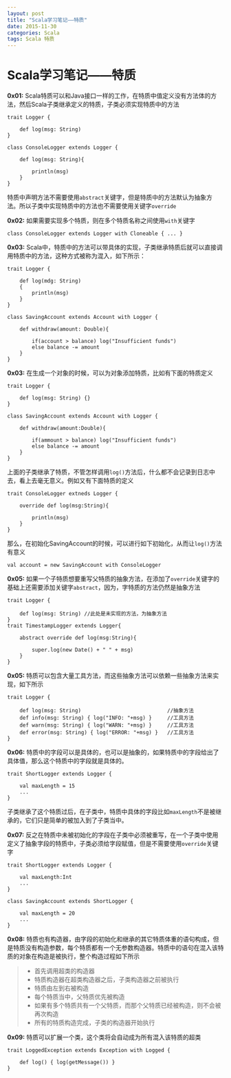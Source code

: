 ```yaml
---
layout: post
title: "Scala学习笔记——特质"
date: 2015-11-30
categories: Scala
tags: Scala 特质
---
```


# Scala学习笔记——特质

**0x01:** Scala特质可以和Java接口一样的工作，在特质中值定义没有方法体的方法，然后Scala子类继承定义的特质，子类必须实现特质中的方法

	trait Logger {
	
		def log(msg: String)
	}

	class ConsoleLogger extends Logger {

		def log(msg: String){
			
			println(msg)
		}
	}

特质中声明方法不需要使用`abstract`关键字，但是特质中的方法默认为抽象方法。所以子类中实现特质中的方法也不需要使用关键字`override`

**0x02:** 如果需要实现多个特质，则在多个特质名称之间使用`with`关键字

	class ConsoleLogger extends Logger with Cloneable { ... }

**0x03:** Scala中，特质中的方法可以带具体的实现，子类继承特质后就可以直接调用特质中的方法，这种方式被称为混入，如下所示：

	trait Logger {
		
		def log(mdg: String) 
		{ 
			println(msg) 
		}
	}
	
	class SavingAccount extends Account with Logger {
		
		def withdraw(amount: Double){
			
			if(account > balance) log("Insufficient funds")
			else balance -= amount
		}
	}

**0x03:** 在生成一个对象的时候，可以为对象添加特质，比如有下面的特质定义

	trait Logger {
		
		def log(msg: String) {}
	}

	class SavingAccount extends Account with Logger {
		
		def withdraw(amount:Double){
			
			if(ammount > balance) log("Insufficient funds")
			else balance -= amount
		}
	}

上面的子类继承了特质，不管怎样调用`log()`方法后，什么都不会记录到日志中去，看上去毫无意义。例如又有下面特质的定义

	trait ConsoleLogger extneds Logger {
		
		override def log(msg:String){
		
			println(msg)
		}
	}
那么，在初始化SavingAccount的时候，可以进行如下初始化，从而让`log()`方法有意义

	val account = new SavingAccount with ConsoleLogger

**0x05:** 如果一个子特质想要重写父特质的抽象方法，在添加了`override`关键字的基础上还需要添加关键字`abstract`，因为，字特质的方法仍然是抽象方法

	trait Logger {
		
		def log(msg: String) //此处是未实现的方法，为抽象方法
	}
	trait TimestampLogger extends Logger{
		
		abstract override def log(msg:String){
			
			super.log(new Date() + " " + msg)
		}
	}

**0x05:** 特质可以包含大量工具方法，而这些抽象方法可以依赖一些抽象方法来实现，如下所示

	trait Logger {

		def log(msg: String)                            //抽象方法
		def info(msg: String) { log("INFO: "+msg) }     //工具方法
		def warn(msg: String) { log("WARN: "+msg) }     //工具方法
		def error(msg: String) { log("ERROR: "+msg) }   //工具方法
	}

**0x06:** 特质中的字段可以是具体的，也可以是抽象的，如果特质中的字段给出了具体值，那么这个特质中的字段就是具体的。

	trait ShortLogger extends Logger {
		
		val maxLength = 15
		...
	}
子类继承了这个特质过后，在子类中，特质中具体的字段比如`maxLength`不是被继承的，它们只是简单的被加入到了子类当中。

**0x07:** 反之在特质中未被初始化的字段在子类中必须被重写，在一个子类中使用定义了抽象字段的特质中，子类必须给字段赋值，但是不需要使用`override`关键字
	
	trait ShortLogger extends Logger {

		val maxLength:Int
		...
	}
	
	class SavingAccount extends ShortLogger {
		
		val maxLength = 20
		...
	}

**0x08:** 特质也有构造器，由字段的初始化和继承的其它特质体重的语句构成，但是特质没有构造参数，每个特质都有一个无参数构造器。特质中的语句在混入该特质的对象在构造是被执行，整个构造过程如下所示

> * 首先调用超类的构造器
> * 特质构造器在超类构造器之后，子类构造器之前被执行
> * 特质由左到右被构造
> * 每个特质当中，父特质优先被构造
> * 如果有多个特质共有一个父特质，而那个父特质已经被构造，则不会被再次构造
> * 所有的特质构造完成，子类的构造器开始执行

**0x09:** 特质可以扩展一个类，这个类将会自动成为所有混入该特质的超类

	trait LoggedException extends Exception with Logged {

		def log() { log(getMessage()) }
	}	